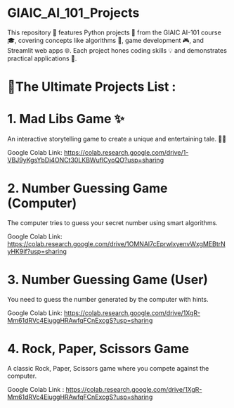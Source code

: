# GIAIC_AI_101_Projects
This repository 🌟 features Python projects 🐍 from the GIAIC AI-101 course 🎓, covering concepts like algorithms 🤖, game development 🎮, and Streamlit web apps 🌐. Each project hones coding skills 💡 and demonstrates practical applications 🚀.

# 📜The Ultimate Projects List :

# 1. Mad Libs Game ✨
 
   An interactive storytelling game to create a unique and entertaining tale. 🌟📖
   
   Google Colab Link:
   https://colab.research.google.com/drive/1-VBJ9yKgsYbDi4ONCt30LKBWuflCyoQO?usp=sharing

# 2. Number Guessing Game (Computer)
  The computer tries to guess your secret number using smart algorithms.
  
  Google Colab Link:
  https://colab.research.google.com/drive/1OMNAl7cEprwlxyenvWxgMEBtrNyHK9if?usp=sharing

# 3. Number Guessing Game (User)
  You need to guess the number generated by the computer with hints.
  
  Google Colab Link: 
  https://colab.research.google.com/drive/1XgR-Mm61dRVc4EiuggHRAwfqFCnExcgS?usp=sharing


# 4. Rock, Paper, Scissors Game
  A classic Rock, Paper, Scissors game where you compete against the computer.

  Google Colab Link :
  https://colab.research.google.com/drive/1XgR-Mm61dRVc4EiuggHRAwfqFCnExcgS?usp=sharing

  
  
